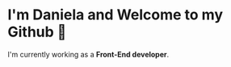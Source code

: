 

<h1 style="border-bottom: 0;">I'm Daniela and Welcome to my Github 👋</h1>

I'm currently working as a **Front-End developer**.

